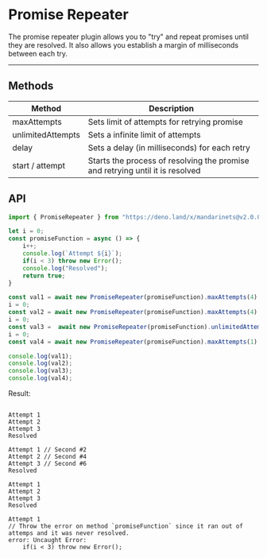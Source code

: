# Promise Repeater
The promise repeater plugin allows you to "try" and repeat promises until they are resolved. It also allows you establish a margin of milliseconds between each try.

----

## Methods

| Method | Description |
| ------ | ----------- |
| maxAttempts | Sets limit of attempts for retrying promise
| unlimitedAttempts | Sets a infinite limit of attempts
| delay | Sets a delay (in milliseconds) for each retry
| start / attempt | Starts the process of resolving the promise and retrying until it is resolved


## API

```typescript
import { PromiseRepeater } from "https://deno.land/x/mandarinets@v2.0.0/mod.ts";

let i = 0;
const promiseFunction = async () => {
    i++;
    console.log(`Attempt ${i}`);
    if(i < 3) throw new Error();
    console.log("Resolved");
    return true;
}

const val1 = await new PromiseRepeater(promiseFunction).maxAttempts(4).start();
i = 0;
const val2 = await new PromiseRepeater(promiseFunction).maxAttempts(4).delay(2000).start();
i = 0;
const val3 =  await new PromiseRepeater(promiseFunction).unlimitedAttempts().delay(1000).start();
i = 0;
const val4 = await new PromiseRepeater(promiseFunction).maxAttempts(1).start();

console.log(val1);
console.log(val2);
console.log(val3);
console.log(val4);

```

Result:

```text

Attempt 1
Attempt 2
Attempt 3
Resolved

Attempt 1 // Second #2
Attempt 2 // Second #4
Attempt 3 // Second #6
Resolved

Attempt 1
Attempt 2
Attempt 3
Resolved

Attempt 1 
// Throw the error on method `promiseFunction` since it ran out of attemps and it was never resolved.
error: Uncaught Error: 
    if(i < 3) throw new Error();
```
